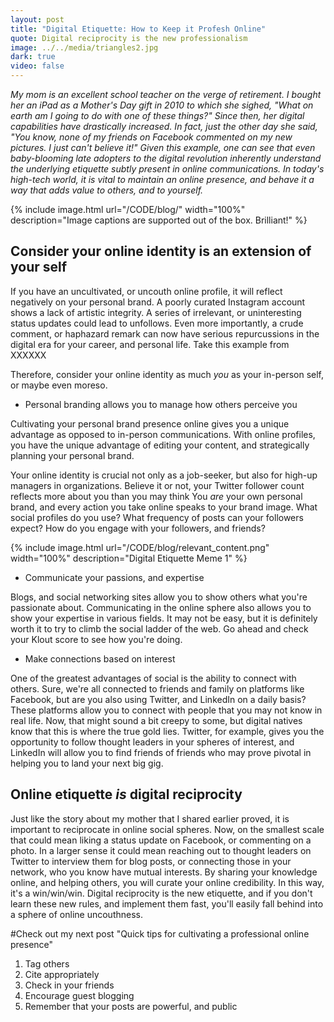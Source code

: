 ```yaml
---
layout: post
title: "Digital Etiquette: How to Keep it Profesh Online"
quote: Digital reciprocity is the new professionalism
image: ../../media/triangles2.jpg
dark: true
video: false
---
```


<em>My mom is an excellent school teacher on the verge of retirement. I bought her an iPad as a Mother's Day gift in 2010 to which she sighed, "What on earth am I going to do with one of _these_ things?" Since then, her digital capabilities have drastically increased. In fact, just the other day she said, "You know, none of my friends on Facebook commented on my new pictures. I just can't believe it!" Given this example, one can see that even baby-blooming late adopters to the digital revolution inherently understand the underlying etiquette subtly present in online communications. In today's high-tech world, it is vital to maintain an online presence, and behave it a way that adds value to others, and to yourself. </em>

{% include image.html url="/CODE/blog/" width="100%" description="Image captions are supported out of the box. Brilliant!" %}


## Consider your online identity is an extension of your self

If you have an uncultivated, or uncouth online profile, it will reflect negatively on your personal brand. A poorly curated Instagram account shows a lack of artistic integrity. A series of irrelevant, or uninteresting status updates could lead to unfollows. Even more importantly, a crude comment, or haphazard remark can now have serious repurcussions in the digital era for your career, and personal life. Take this example from XXXXXX <insert pic of lady with horrible Africa commnet>

Therefore, consider your online identity as much _you_ as your in-person self, or maybe even moreso.  

- Personal branding allows you to manage how others perceive you

Cultivating your personal brand presence online gives you a unique advantage as opposed to in-person communications. With online profiles, you have the unique advantage of editing your content, and strategically planning your personal brand.

Your online identity is crucial not only as a job-seeker, but also for high-up managers in organizations. Believe it or not, your Twitter follower count reflects more about you than you may think You _are_ your own personal brand, and every action you take online speaks to your brand image. What social profiles do you use? What frequency of posts can your followers expect? How do you engage with your followers, and friends? 

{% include image.html url="/CODE/blog/relevant_content.png" width="100%" description="Digital Etiquette Meme 1" %}

- Communicate your passions, and expertise

Blogs, and social networking sites allow you to show others what you're passionate about. Communicating in the online sphere also allows you to show your expertise in various fields. It may not be easy, but it is definitely worth it to try to climb the social ladder of the web. Go ahead and check your Klout score to see how you're doing.

- Make connections based on interest

One of the greatest advantages of social is the ability to connect with others. Sure, we're all connected to friends and family on platforms like Facebook, but are you also using Twitter, and LinkedIn on a daily basis? These platforms allow you to connect with people that you may not know in real life. Now, that might sound a bit creepy to some, but digital natives know that this is where the true gold lies. Twitter, for example, gives you the opportunity to follow thought leaders in your spheres of interest, and LinkedIn will allow you to find friends of friends who may prove pivotal in helping you to land your next big gig. 

## Online etiquette _is_ digital reciprocity

Just like the story about my mother that I shared earlier proved, it is important to reciprocate in online social spheres. Now, on the smallest scale that could mean liking a status update on Facebook, or commenting on a photo. In a larger sense it could mean reaching out to thought leaders on Twitter to interview them for blog posts, or connecting those in your network, who you know have mutual interests. By sharing your knowledge online, and helping others, you will curate your online credibility. In this way, it's a win/win/win. Digital reciprocity is the new etiquette, and if you don't learn these new rules, and implement them fast, you'll easily fall behind into a sphere of online uncouthness. 


#Check out my next post "Quick tips for cultivating a professional online presence" 
1. Tag others
2. Cite appropriately
3. Check in your friends
4. Encourage guest blogging
5. Remember that your posts are powerful, and public